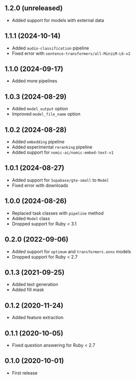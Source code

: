 ## 1.2.0 (unreleased)

- Added support for models with external data

## 1.1.1 (2024-10-14)

- Added `audio-classification` pipeline
- Fixed error with `sentence-transformers/all-MiniLM-L6-v2`

## 1.1.0 (2024-09-17)

- Added more pipelines

## 1.0.3 (2024-08-29)

- Added `model_output` option
- Improved `model_file_name` option

## 1.0.2 (2024-08-28)

- Added `embedding` pipeline
- Added experimental `reranking` pipeline
- Added support for `nomic-ai/nomic-embed-text-v1`

## 1.0.1 (2024-08-27)

- Added support for `Supabase/gte-small` to `Model`
- Fixed error with downloads

## 1.0.0 (2024-08-26)

- Replaced task classes with `pipeline` method
- Added `Model` class
- Dropped support for Ruby < 3.1

## 0.2.0 (2022-09-06)

- Added support for `optimum` and `transformers.onnx` models
- Dropped support for Ruby < 2.7

## 0.1.3 (2021-09-25)

- Added text generation
- Added fill mask

## 0.1.2 (2020-11-24)

- Added feature extraction

## 0.1.1 (2020-10-05)

- Fixed question answering for Ruby < 2.7

## 0.1.0 (2020-10-01)

- First release
